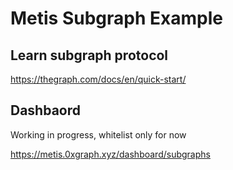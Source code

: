 # Metis Subgraph Example

## Learn subgraph protocol

https://thegraph.com/docs/en/quick-start/

## Dashbaord

Working in progress, whitelist only for now

https://metis.0xgraph.xyz/dashboard/subgraphs
